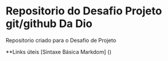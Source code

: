 # Repositorio do Desafio Projeto git/github Da Dio
Repositorio criado para o Desafio de Projeto 

**Links úteis
[Sintaxe Básica Markdom] ()
